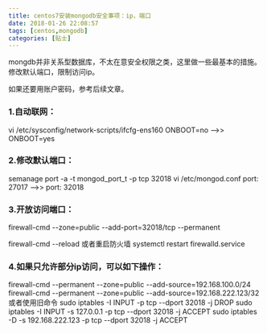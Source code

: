 ```yaml
---
title: centos7安装mongodb安全事项：ip，端口
date: 2018-01-26 22:08:57
tags: [centos,mongodb]
categories: [贴士]
---
```


mongdb并非关系型数据库，不太在意安全权限之类，这里做一些最基本的措施。修改默认端口，限制访问ip。<!-- more -->

如果还要用账户密码，参考后续文章。

### 1.自动联网： 

vi /etc/sysconfig/network-scripts/ifcfg-ens160
ONBOOT=no -->> ONBOOT=yes

### 2.修改默认端口：

semanage port -a -t mongod_port_t -p tcp 32018
vi /etc/mongod.conf 
port: 27017 -->> port: 32018

### 3.开放访问端口：

firewall-cmd --zone=public --add-port=32018/tcp --permanent

firewall-cmd --reload
或者重启防火墙
systemctl restart firewalld.service

### 4.如果只允许部分ip访问，可以如下操作：

firewall-cmd --permanent --zone=public --add-source=192.168.100.0/24
firewall-cmd --permanent --zone=public --add-source=192.168.222.123/32
或者使用旧命令
sudo iptables -I INPUT -p tcp --dport 32018 -j DROP
sudo iptables -I INPUT -s 127.0.0.1 -p tcp --dport 32018 -j ACCEPT
sudo iptables -D -s 192.168.222.123 -p tcp --dport 32018 -j ACCEPT